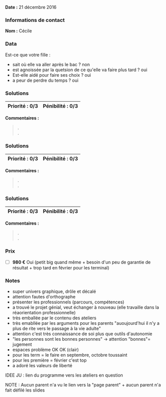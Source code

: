 
**Date :** 21 décembre 2016

### Informations de contact
**Nom :** Cécile 


### Data
Est-ce que votre fille : 
- sait où elle va aller après le bac ? non
- est agnoissée par la quetsion de ce qu'elle va faire plus tard ? oui
- Est-elle aidé pour faire ses choix ? oui
- a peur de perdre du temps ?  oui

### Solutions

**Priorité :** 0/3 | **Pénibilité :** 0/3 
------------ | -------------
**Commentaires :**
> .  
> .  

### Solutions

**Priorité :** 0/3 | **Pénibilité :** 0/3 
------------ | -------------
**Commentaires :**
> .  
> .  

### Solutions

**Priorité :** 0/3 | **Pénibilité :** 0/3 
------------ | -------------
**Commentaires :**
> .  
> .  

### Prix

- [ ] **980 €** Oui (petit big quand même + besoin d'un peu de garantie de résultat + trop tard en février pour les terminal)
### Notes
- super univers graphique, drôle et décalé
- attention fautes d'orthographe
- présenter les professionnels (parcours, compétences)
- a trouvé le projet génial, veut échanger à nouveau (elle travaille dans la réaorientation professionnelle)
- très emballée par le contenu des ateliers
- très emabllée par les arguments pour les parents "auoujourd'hui il n'y a plus de rite vers le passage à la vie adulte"
- attention c'est très connaissance de soi plus que outils d'autonomie
- "les personnes sont les bonnes personnes" -> attention "bonnes"= jugement
- espaces problème OK OK (clair)
- pour les term = le faire en septembre, octobre toussaint
- pour les première = février c'est top
- a adoré les valeurs de liberté

IDEE JU : lien du programme vers les ateliers en question


NOTE : Aucun parent n'a vu le lien vers la "page parent" + aucun parent n'a fait défilé les slides



